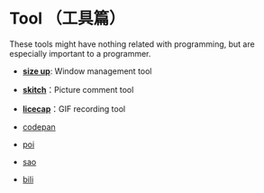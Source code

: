 # Tool （工具篇）

These tools might have nothing related with programming, but are especially important to a programmer.

- [**size up**](http://soft.macx.cn/4585.htm): Window management tool
- [**skitch**](https://evernote.com/intl/zh-cn/products/skitch)：Picture comment tool
- [**licecap**](https://www.cockos.com/licecap/)：GIF recording tool

- [codepan](https://github.com/egoist/codepan)
- [poi](https://github.com/egoist/poi)
- [sao](https://github.com/saojs/sao)
- [bili](https://github.com/egoist/bili)
